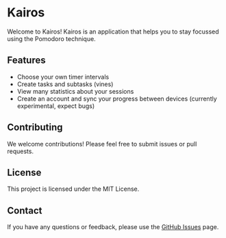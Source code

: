 # Kairos

Welcome to Kairos!
Kairos is an application that helps you to stay focussed using the Pomodoro technique.

## Features

- Choose your own timer intervals
- Create tasks and subtasks (vines)
- View many statistics about your sessions
- Create an account and sync your progress between devices (currently experimental, expect bugs)

## Contributing

We welcome contributions! Please feel free to submit issues or pull requests.

## License

This project is licensed under the MIT License.

## Contact

If you have any questions or feedback, please use the [GitHub Issues](https://github.com/qwibbert/kairos/issues) page.
